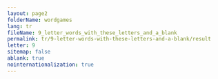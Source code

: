 ```yaml
---
layout: page2
folderName: wordgames
lang: tr
fileName: 9_letter_words_with_these_letters_and_a_blank
permalink: tr/9-letter-words-with-these-letters-and-a-blank/result
letter: 9
sitemap: false
ablank: true
nointernationalization: true
---
```

